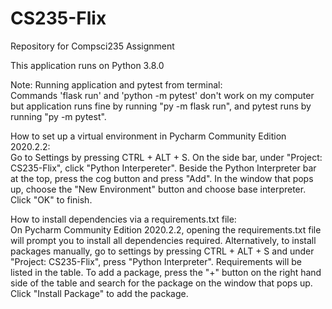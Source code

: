 # CS235-Flix
Repository for Compsci235 Assignment

This application runs on Python 3.8.0

Note: Running application and pytest from terminal:
\
Commands 'flask run' and 'python -m pytest' don't work on my computer but application runs fine by running "py -m flask 
run", and pytest runs by running "py -m pytest".

How to set up a virtual environment in Pycharm Community Edition 2020.2.2:\
Go to Settings by pressing CTRL + ALT + S. On the side bar, under "Project: CS235-Flix", click "Python Interpereter". 
Beside the Python Interpreter bar at the top, press the cog button and press "Add". In the window that pops up, choose
the "New Environment" button and choose base interpreter. Click "OK" to finish.

How to install dependencies via a requirements.txt file:\
On Pycharm Community Edition 2020.2.2, opening the requirements.txt file will prompt you to install all dependencies 
required. Alternatively, to install packages manually, go to settings by pressing CTRL + ALT + S and under
"Project: CS235-Flix", press "Python Interpreter". Requirements will be listed in the table. To add a package, press
the "+" button on the right hand side of the table and search for the package on the window that pops up. Click "Install
Package" to add the package.